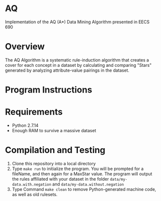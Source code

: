 # AQ
Implementation of the AQ (A*) Data Mining Algorithm presented in EECS 690

# Overview
The AQ Algorithm is a systematic rule-induction algorithm that creates a cover for each concept in a dataset by calculating and comparing "Stars" generated by analyzing attribute-value pairings in the dataset.

# Program Instructions
# Requirements
- Python 2.7.14
- Enough RAM to survive a massive dataset

# Compilation and Testing
1. Clone this repository into a local directory
2. Type `make run` to  initialize the program. You will be prompted for a fileName, and then again for a MaxStar value. The program will output the rules affiliated with your dataset in the folder `data/my-data.with.negation` and `data/my-data.without.negation`
3. Type Command `make clean` to remove Python-generated machine code, as well as old rulesets.  
